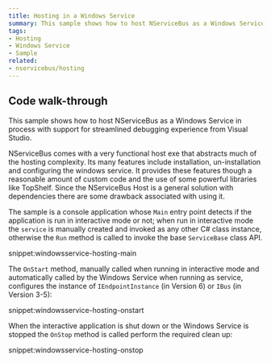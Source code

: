```yaml
---
title: Hosting in a Windows Service
summary: This sample shows how to host NServiceBus as a Windows Service in process with support for streamlined debugging experience from Visual Studio.
tags:
- Hosting
- Windows Service
- Sample
related:
- nservicebus/hosting
---
```


## Code walk-through

This sample shows how to host NServiceBus as a Windows Service in process with support for streamlined debugging experience from Visual Studio.

NServiceBus comes with a very functional host exe that abstracts much of the hosting complexity. Its many features include installation, un-installation and configuring the windows service. It provides these features though a reasonable amount of custom code and the use of some powerful libraries like TopShelf. Since the NServiceBus Host is a general solution with dependencies there are some drawback associated with using it.

The sample is a console application whose `Main` entry point detects if the application is run in interactive mode or not; when run in interactive mode the `service` is manually created and invoked as any other C# class instance, otherwise the `Run` method is called to invoke the base `ServiceBase` class API.

snippet:windowsservice-hosting-main

The `OnStart` method, manually called when running in interactive mode and automatically called by the Windows Service when running as service, configures the instance of `IEndpointInstance` (in Version 6) or `IBus` (in Version 3-5):

snippet:windowsservice-hosting-onstart

When the interactive application is shut down or the Windows Service is stopped the `OnStop` method is called perform the required clean up:

snippet:windowsservice-hosting-onstop
